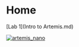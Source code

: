 # Home 

[Lab 1](Intro to Artemis.md)


[![artemis_nano](https://user-images.githubusercontent.com/71809396/151725511-ac27ffa1-2b06-4603-8264-b30ec2ca7e69.jpg "Lab 1")](https://github.com/luke-griffiths/Fast-Robots/blob/01e9a381e01969c9b646968122cf3c37f479c8c9/Intro%20to%20Artemis.md)
